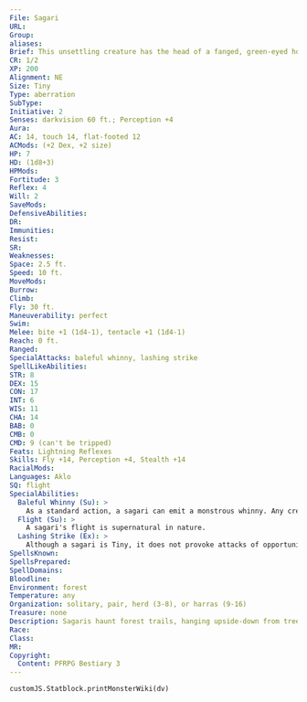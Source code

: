 ```yaml
---
File: Sagari
URL: 
Group: 
aliases: 
Brief: This unsettling creature has the head of a fanged, green-eyed horse and a body that is little more than a writhing tentacle.
CR: 1/2
XP: 200
Alignment: NE
Size: Tiny
Type: aberration
SubType: 
Initiative: 2
Senses: darkvision 60 ft.; Perception +4
Aura: 
AC: 14, touch 14, flat-footed 12
ACMods: (+2 Dex, +2 size)
HP: 7
HD: (1d8+3)
HPMods: 
Fortitude: 3
Reflex: 4
Will: 2
SaveMods: 
DefensiveAbilities: 
DR: 
Immunities: 
Resist: 
SR: 
Weaknesses: 
Space: 2.5 ft.
Speed: 10 ft.
MoveMods: 
Burrow: 
Climb: 
Fly: 30 ft.
Maneuverability: perfect
Swim: 
Melee: bite +1 (1d4-1), tentacle +1 (1d4-1)
Reach: 0 ft.
Ranged: 
SpecialAttacks: baleful whinny, lashing strike
SpellLikeAbilities: 
STR: 8
DEX: 15
CON: 17
INT: 6
WIS: 11
CHA: 14
BAB: 0
CMB: 0
CMD: 9 (can't be tripped)
Feats: Lightning Reflexes
Skills: Fly +14, Perception +4, Stealth +14
RacialMods: 
Languages: Aklo
SQ: flight
SpecialAbilities:
  Baleful Whinny (Su): >
    As a standard action, a sagari can emit a monstrous whinny. Any creature within 60 feet must succeed at a DC 12 Will save or become sickened for 1d4 rounds by the hideous sound. This is a sonic, mind-affecting effect. Whether or not the save is successful, the affected creature is immune to the same sagari's baleful whinny for 24 hours. The save DC is Charisma-based.
  Flight (Su): >
    A sagari's flight is supernatural in nature.
  Lashing Strike (Ex): >
    Although a sagari is Tiny, it does not provoke attacks of opportunity when it makes melee attacks. In addition, its tentacle attack is a primary attack.
SpellsKnown: 
SpellsPrepared: 
SpellDomains: 
Bloodline: 
Environment: forest
Temperature: any
Organization: solitary, pair, herd (3-8), or harras (9-16)
Treasure: none
Description: Sagaris haunt forest trails, hanging upside-down from tree branches by the grotesque tentacles that make up their necks. Unexpectedly intelligent, these cruel aberrations swoop down from their perches to attack unsuspecting travelers wandering through the forests. Their piercing whinny causes sickness within those who hear it, the sound waves reverberating within the victims' chests and causing them to feel unwell. Groups of sagaris are particularly dangerous, filling the air with  their terrifying neighs and diving upon utterly helpless, nauseated victims in a rush.  The tentacle of a sagari is not strong enough to grab or strangle enemies, but serves the creature well as an additional attack to augment its bite. Sagaris are strictly carnivorous, and while they resort to feeding on carrion if necessary, they greatly prefer fresh meat. When a sagari makes its way into a settlement either to wreak havoc or by accident, it can be found hanging from the rafters of a barn or some other structure with a tall ceiling. Stabled livestock are ideal prey for sagaris, who can swiftly kill and devour the flesh of a trapped animal in minutes. A sagari will not attack a creature that it suspects is much stronger, though it will sometimes assault groups of creatures, hoping to sicken enough of its foes to distract them while it attacks the weakest individual.  Sagaris are thought to have originally come from the vast caverns beneath the world's surface. While sagaris can speak, they rarely do so with those they deem prey, seeing little point in communicating with food. Despite their relative intelligence, sagaris rarely form societies of any nature, at most traveling in roving packs in search of larger prey to take down as a group.  A sagari is 3 feet long from mouth to tentacle and weighs 30 pounds.
Race: 
Class: 
MR: 
Copyright:
  Content: PFRPG Bestiary 3
---
```

```dataviewjs
customJS.Statblock.printMonsterWiki(dv)
```
